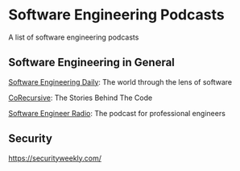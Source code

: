 # Software Engineering Podcasts
A list of software engineering podcasts

## Software Engineering in General

[Software Engineering Daily](https://softwareengineeringdaily.com/category/all-episodes/exclusive-content/Podcast/): The world through the lens of software

[CoRecursive](https://corecursive.com/): The Stories Behind The Code

[Software Engineer Radio](https://www.se-radio.net/): The podcast for professional engineers

## Security

https://securityweekly.com/
